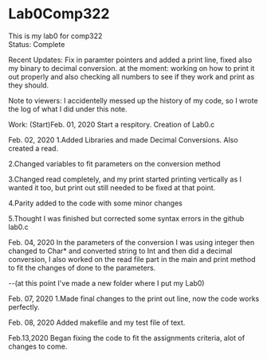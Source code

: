 # Lab0Comp322

This is my lab0 for comp322                 
Status: Complete                      

Recent Updates: Fix in paramter pointers and added a print line, fixed also my binary to decimal conversion.
at the moment: working on how to print it out properly and also checking all numbers to see if they work and print as they should.

Note to viewers: I accidentelly messed up the history of my code, so I wrote the log of what I did under this note.

Work:
(Start)Feb. 01, 2020
Start a respitory. Creation of Lab0.c

Feb. 02, 2020 
1.Added Libraries and made Decimal Conversions. Also created a read.

2.Changed variables to fit parameters on the conversion method

3.Changed read completely, and my print started printing vertically as I 
wanted it too, but print out still needed to be fixed at that point.

4.Parity added to the code with some minor changes

5.Thought I was finished but corrected some syntax errors in the 
github lab0.c

Feb. 04, 2020
In the parameters of the conversion I was using integer then changed to 
Char* and converted string to Int and then did a decimal conversion, 
I also worked on the read file part in the main and print method to fit the 
changes of done to the parameters. 

--(at this point I've made a new folder where I put my Lab0)

Feb. 07, 2020
1.Made final changes to the print out line, now the code works perfectly.

Feb. 08, 2020
Added makefile and my test file of text.

Feb.13,2020
Began fixing the code to fit the assignments criteria, alot of changes to come.

